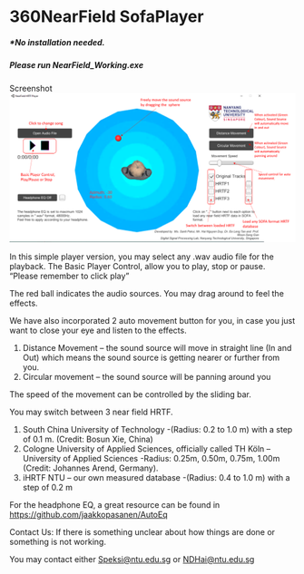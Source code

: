 # 360NearField SofaPlayer

##### *No installation needed. 
##### Please run NearField_Working.exe

Screenshot
![Alt text](/Fig/Player.PNG?raw=true "Player")


In this simple player version, you may select any .wav audio file for the playback.
The Basic Player Control, allow you to play, stop or pause. “Please remember to click play”


The red ball indicates the audio sources. You may drag around to feel the effects.

We have also incorporated 2 auto movement button for you, in case you just want to close your eye and listen to the effects.
1.	Distance Movement – the sound source will move in straight line (In and Out) which means the sound source is getting nearer or further from you.
2.	Circular movement – the sound source will be panning around you

The speed of the movement can be controlled by the sliding bar.




You may switch between 3 near field HRTF.

1. South China University of Technology  -(Radius: 0.2 to 1.0 m) with a step of 0.1 m. (Credit: Bosun Xie, China)
2. Cologne University of Applied Sciences, officially called TH Köln – University of Applied Sciences  -Radius: 0.25m, 0.50m, 0.75m, 1.00m (Credit: Johannes Arend, Germany).
3. iHRTF NTU – our own measured database  -(Radius: 0.4 to 1.0 m) with a step of 0.2 m


For the headphone EQ, a great resource can be found in https://github.com/jaakkopasanen/AutoEq


Contact Us:
If there is something unclear about how things are done or something is not working.

You may contact either Speksi@ntu.edu.sg or NDHai@ntu.edu.sg
